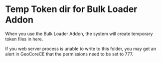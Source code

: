 # Temp Token dir for Bulk Loader Addon

When you use the Bulk Loader Addon, the system will create temporary token files in here.

If you web server process is unable to write to this folder, you may get an alert in GeoCoreCE that the permissions need to be set to 777.
